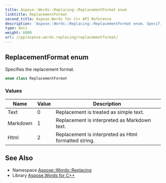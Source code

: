 ```yaml
---
title: Aspose::Words::Replacing::ReplacementFormat enum
linktitle: ReplacementFormat
second_title: Aspose.Words for C++ API Reference
description: 'Aspose::Words::Replacing::ReplacementFormat enum. Specifies the replacement format in C++.'
type: docs
weight: 6000
url: /cpp/aspose.words.replacing/replacementformat/
---
```

## ReplacementFormat enum


Specifies the replacement format.

```cpp
enum class ReplacementFormat
```

### Values

| Name | Value | Description |
| --- | --- | --- |
| Text | 0 | Replacement is treated as simple text. |
| Markdown | 1 | Replacement is interpreted as Markdown text. |
| Html | 2 | Replacement is interpreted as Html formatted string. |

## See Also

* Namespace [Aspose::Words::Replacing](../)
* Library [Aspose.Words for C++](../../)
